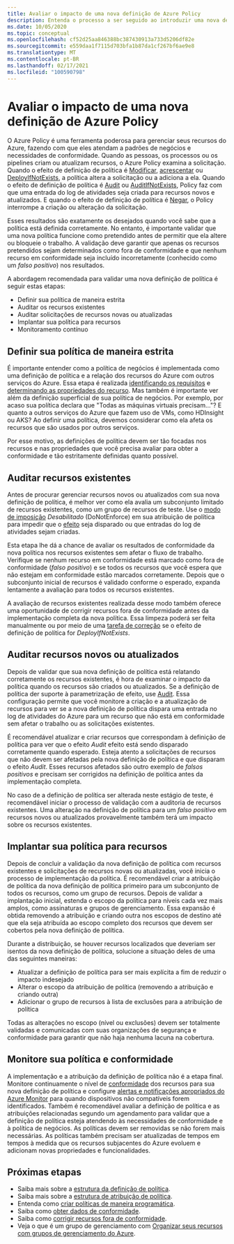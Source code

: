 ```yaml
---
title: Avaliar o impacto de uma nova definição de Azure Policy
description: Entenda o processo a ser seguido ao introduzir uma nova definição de política em seu ambiente do Azure.
ms.date: 10/05/2020
ms.topic: conceptual
ms.openlocfilehash: cf52d25aa846388bc387430913a733d5206df82e
ms.sourcegitcommit: e559daa1f7115d703bfa1b87da1cf267bf6ae9e8
ms.translationtype: MT
ms.contentlocale: pt-BR
ms.lasthandoff: 02/17/2021
ms.locfileid: "100590798"
---
```

# <a name="evaluate-the-impact-of-a-new-azure-policy-definition"></a>Avaliar o impacto de uma nova definição de Azure Policy

O Azure Policy é uma ferramenta poderosa para gerenciar seus recursos do Azure, fazendo com que eles atendam a padrões de negócios e necessidades de conformidade. Quando as pessoas, os processos ou os pipelines criam ou atualizam recursos, o Azure Policy examina a solicitação. Quando o efeito de definição de política é [Modificar](./effects.md#modify), [acrescentar](./effects.md#deny) ou [DeployIfNotExists](./effects.md#deployifnotexists), a política altera a solicitação ou a adiciona a ela. Quando o efeito de definição de política é [Audit](./effects.md#audit) ou [AuditIfNotExists](./effects.md#auditifnotexists), Policy faz com que uma entrada do log de atividades seja criada para recursos novos e atualizados. E quando o efeito de definição de política é [Negar](./effects.md#deny), o Policy interrompe a criação ou alteração da solicitação.

Esses resultados são exatamente os desejados quando você sabe que a política está definida corretamente. No entanto, é importante validar que uma nova política funcione como pretendido antes de permitir que ela altere ou bloqueie o trabalho. A validação deve garantir que apenas os recursos pretendidos sejam determinados como fora de conformidade e que nenhum recurso em conformidade seja incluído incorretamente (conhecido como um _falso positivo_) nos resultados.

A abordagem recomendada para validar uma nova definição de política é seguir estas etapas:

- Definir sua política de maneira estrita
- Auditar os recursos existentes
- Auditar solicitações de recursos novas ou atualizadas
- Implantar sua política para recursos
- Monitoramento contínuo

## <a name="tightly-define-your-policy"></a>Definir sua política de maneira estrita

É importante entender como a política de negócios é implementada como uma definição de política e a relação dos recursos do Azure com outros serviços do Azure. Essa etapa é realizada [identificando os requisitos](../tutorials/create-custom-policy-definition.md#identify-requirements) e [determinando as propriedades do recurso](../tutorials/create-custom-policy-definition.md#determine-resource-properties).
Mas também é importante ver além da definição superficial de sua política de negócios. Por exemplo, por acaso sua política declara que "Todas as máquinas virtuais precisam..."? E quanto a outros serviços do Azure que fazem uso de VMs, como HDInsight ou AKS? Ao definir uma política, devemos considerar como ela afeta os recursos que são usados por outros serviços.

Por esse motivo, as definições de política devem ser tão focadas nos recursos e nas propriedades que você precisa avaliar para obter a conformidade e tão estritamente definidas quanto possível.

## <a name="audit-existing-resources"></a>Auditar recursos existentes

Antes de procurar gerenciar recursos novos ou atualizados com sua nova definição de política, é melhor ver como ela avalia um subconjunto limitado de recursos existentes, como um grupo de recursos de teste. Use o [modo de imposição](./assignment-structure.md#enforcement-mode) _Desabilitado_ (DoNotEnforce) em sua atribuição de política para impedir que o [efeito](./effects.md) seja disparado ou que entradas do log de atividades sejam criadas.

Esta etapa lhe dá a chance de avaliar os resultados de conformidade da nova política nos recursos existentes sem afetar o fluxo de trabalho. Verifique se nenhum recurso em conformidade está marcado como fora de conformidade (_falso positivo_) e se todos os recursos que você espera que não estejam em conformidade estão marcados corretamente.
Depois que o subconjunto inicial de recursos é validado conforme o esperado, expanda lentamente a avaliação para todos os recursos existentes.

A avaliação de recursos existentes realizada desse modo também oferece uma oportunidade de corrigir recursos fora de conformidade antes da implementação completa da nova política. Essa limpeza poderá ser feita manualmente ou por meio de uma [tarefa de correção](../how-to/remediate-resources.md) se o efeito de definição de política for _DeployIfNotExists_.

## <a name="audit-new-or-updated-resources"></a>Auditar recursos novos ou atualizados

Depois de validar que sua nova definição de política está relatando corretamente os recursos existentes, é hora de examinar o impacto da política quando os recursos são criados ou atualizados. Se a definição de política der suporte à parametrização de efeito, use [Audit](./effects.md#audit). Essa configuração permite que você monitore a criação e a atualização de recursos para ver se a nova definição de política dispara uma entrada no log de atividades do Azure para um recurso que não está em conformidade sem afetar o trabalho ou as solicitações existentes.

É recomendável atualizar e criar recursos que correspondam à definição de política para ver que o efeito _Audit_ efeito está sendo disparado corretamente quando esperado. Esteja atento a solicitações de recursos que não devem ser afetadas pela nova definição de política e que disparam o efeito _Audit_.
Esses recursos afetados são outro exemplo de _falsos positivos_ e precisam ser corrigidos na definição de política antes da implementação completa.

No caso de a definição de política ser alterada neste estágio de teste, é recomendável iniciar o processo de validação com a auditoria de recursos existentes. Uma alteração na definição de política para um _falso positivo_ em recursos novos ou atualizados provavelmente também terá um impacto sobre os recursos existentes.

## <a name="deploy-your-policy-to-resources"></a>Implantar sua política para recursos

Depois de concluir a validação da nova definição de política com recursos existentes e solicitações de recursos novas ou atualizadas, você inicia o processo de implementação da política. É recomendável criar a atribuição de política da nova definição de política primeiro para um subconjunto de todos os recursos, como um grupo de recursos. Depois de validar a implantação inicial, estenda o escopo da política para níveis cada vez mais amplos, como assinaturas e grupos de gerenciamento. Essa expansão é obtida removendo a atribuição e criando outra nos escopos de destino até que ela seja atribuída ao escopo completo dos recursos que devem ser cobertos pela nova definição de política.

Durante a distribuição, se houver recursos localizados que deveriam ser isentos da nova definição de política, solucione a situação deles de uma das seguintes maneiras:

- Atualizar a definição de política para ser mais explícita a fim de reduzir o impacto indesejado
- Alterar o escopo da atribuição de política (removendo a atribuição e criando outra)
- Adicionar o grupo de recursos à lista de exclusões para a atribuição de política

Todas as alterações no escopo (nível ou exclusões) devem ser totalmente validadas e comunicadas com suas organizações de segurança e conformidade para garantir que não haja nenhuma lacuna na cobertura.

## <a name="monitor-your-policy-and-compliance"></a>Monitore sua política e conformidade

A implementação e a atribuição da definição de política não é a etapa final. Monitore continuamente o nível de [conformidade](../how-to/get-compliance-data.md) dos recursos para sua nova definição de política e configure [alertas e notificações apropriados do Azure Monitor](../../../azure-monitor/alerts/alerts-overview.md) para quando dispositivos não compatíveis forem identificados. Também é recomendável avaliar a definição de política e as atribuições relacionadas segundo um agendamento para validar que a definição de política esteja atendendo às necessidades de conformidade e à política de negócios. As políticas devem ser removidas se não forem mais necessárias. As políticas também precisam ser atualizadas de tempos em tempos à medida que os recursos subjacentes do Azure evoluem e adicionam novas propriedades e funcionalidades.

## <a name="next-steps"></a>Próximas etapas

- Saiba mais sobre a [estrutura da definição de política](./definition-structure.md).
- Saiba mais sobre a [estrutura de atribuição de política](./assignment-structure.md).
- Entenda como [criar políticas de maneira programática](../how-to/programmatically-create.md).
- Saiba como [obter dados de conformidade](../how-to/get-compliance-data.md).
- Saiba como [corrigir recursos fora de conformidade](../how-to/remediate-resources.md).
- Veja o que é um grupo de gerenciamento com [Organizar seus recursos com grupos de gerenciamento do Azure](../../management-groups/overview.md).